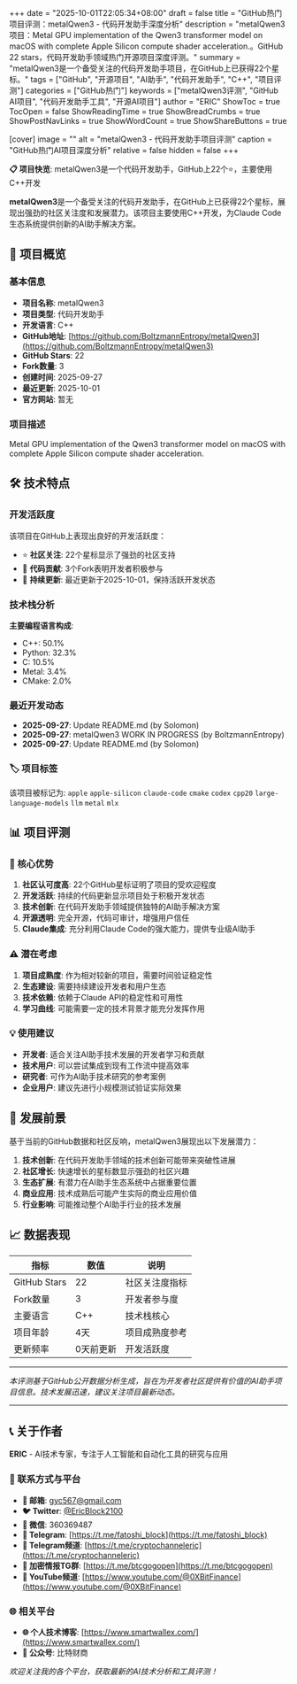 +++
date = "2025-10-01T22:05:34+08:00"
draft = false
title = "GitHub热门项目评测：metalQwen3 - 代码开发助手深度分析"
description = "metalQwen3项目：Metal GPU implementation of the Qwen3 transformer model on macOS with complete Apple Silicon compute shader acceleration.。GitHub 22 stars，代码开发助手领域热门开源项目深度评测。"
summary = "metalQwen3是一个备受关注的代码开发助手项目，在GitHub上已获得22个星标。"
tags = ["GitHub", "开源项目", "AI助手", "代码开发助手", "C++", "项目评测"]
categories = ["GitHub热门"]
keywords = ["metalQwen3评测", "GitHub AI项目", "代码开发助手工具", "开源AI项目"]
author = "ERIC"
ShowToc = true
TocOpen = false
ShowReadingTime = true
ShowBreadCrumbs = true
ShowPostNavLinks = true
ShowWordCount = true
ShowShareButtons = true

[cover]
image = ""
alt = "metalQwen3 - 代码开发助手项目评测"
caption = "GitHub热门AI项目深度分析"
relative = false
hidden = false
+++

**📋 项目快览**: metalQwen3是一个代码开发助手，GitHub上22个⭐，主要使用C++开发

**metalQwen3**是一个备受关注的代码开发助手，在GitHub上已获得22个星标，展现出强劲的社区关注度和发展潜力。该项目主要使用C++开发，为Claude Code生态系统提供创新的AI助手解决方案。

## 🎯 项目概览

### 基本信息
- **项目名称**: metalQwen3
- **项目类型**: 代码开发助手
- **开发语言**: C++
- **GitHub地址**: [https://github.com/BoltzmannEntropy/metalQwen3](https://github.com/BoltzmannEntropy/metalQwen3)
- **GitHub Stars**: 22
- **Fork数量**: 3
- **创建时间**: 2025-09-27
- **最近更新**: 2025-10-01
- **官方网站**: 暂无

### 项目描述
Metal GPU implementation of the Qwen3 transformer model on macOS with complete Apple Silicon compute shader acceleration.

## 🛠️ 技术特点

### 开发活跃度
该项目在GitHub上表现出良好的开发活跃度：
- ⭐ **社区关注**: 22个星标显示了强劲的社区支持
- 🔄 **代码贡献**: 3个Fork表明开发者积极参与
- 📅 **持续更新**: 最近更新于2025-10-01，保持活跃开发状态

### 技术栈分析

**主要编程语言构成**:
- C++: 50.1%
- Python: 32.3%
- C: 10.5%
- Metal: 3.4%
- CMake: 2.0%


### 最近开发动态
- **2025-09-27**: Update README.md (by Solomon)
- **2025-09-27**: metalQwen3 WORK IN PROGRESS (by BoltzmannEntropy)
- **2025-09-27**: Update README.md (by Solomon)


### 🏷️ 项目标签
该项目被标记为: `apple` `apple-silicon` `claude-code` `cmake` `codex` `cpp20` `large-language-models` `llm` `metal` `mlx`


## 📊 项目评测

### 🎯 核心优势
1. **社区认可度高**: 22个GitHub星标证明了项目的受欢迎程度
2. **开发活跃**: 持续的代码更新显示项目处于积极开发状态
3. **技术创新**: 在代码开发助手领域提供独特的AI助手解决方案
4. **开源透明**: 完全开源，代码可审计，增强用户信任
5. **Claude集成**: 充分利用Claude Code的强大能力，提供专业级AI助手

### ⚠️ 潜在考虑
1. **项目成熟度**: 作为相对较新的项目，需要时间验证稳定性
2. **生态建设**: 需要持续建设开发者和用户生态
3. **技术依赖**: 依赖于Claude API的稳定性和可用性
4. **学习曲线**: 可能需要一定的技术背景才能充分发挥作用

### 💡 使用建议
- **开发者**: 适合关注AI助手技术发展的开发者学习和贡献
- **技术用户**: 可以尝试集成到现有工作流中提高效率
- **研究者**: 可作为AI助手技术研究的参考案例
- **企业用户**: 建议先进行小规模测试验证实际效果

## 🔮 发展前景

基于当前的GitHub数据和社区反响，metalQwen3展现出以下发展潜力：

1. **技术创新**: 在代码开发助手领域的技术创新可能带来突破性进展
2. **社区增长**: 快速增长的星标数显示强劲的社区兴趣
3. **生态扩展**: 有潜力在AI助手生态系统中占据重要位置
4. **商业应用**: 技术成熟后可能产生实际的商业应用价值
5. **行业影响**: 可能推动整个AI助手行业的技术发展

## 📈 数据表现

| 指标 | 数值 | 说明 |
|------|------|------|
| GitHub Stars | 22 | 社区关注度指标 |
| Fork数量 | 3 | 开发者参与度 |
| 主要语言 | C++ | 技术栈核心 |
| 项目年龄 | 4天 | 项目成熟度参考 |
| 更新频率 | 0天前更新 | 开发活跃度 |

---

*本评测基于GitHub公开数据分析生成，旨在为开发者社区提供有价值的AI助手项目信息。技术发展迅速，建议关注项目最新动态。*

---

## 📞 关于作者

**ERIC** - AI技术专家，专注于人工智能和自动化工具的研究与应用

### 🔗 联系方式与平台

- **📧 邮箱**: [gyc567@gmail.com](mailto:gyc567@gmail.com)
- **🐦 Twitter**: [@EricBlock2100](https://twitter.com/EricBlock2100)
- **💬 微信**: 360369487
- **📱 Telegram**: [https://t.me/fatoshi_block](https://t.me/fatoshi_block)
- **📢 Telegram频道**: [https://t.me/cryptochanneleric](https://t.me/cryptochanneleric)
- **👥 加密情报TG群**: [https://t.me/btcgogopen](https://t.me/btcgogopen)
- **🎥 YouTube频道**: [https://www.youtube.com/@0XBitFinance](https://www.youtube.com/@0XBitFinance)

### 🌐 相关平台

- **🌐 个人技术博客**: [https://www.smartwallex.com/](https://www.smartwallex.com/)
- **📖 公众号**: 比特财商

*欢迎关注我的各个平台，获取最新的AI技术分析和工具评测！*
